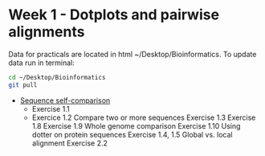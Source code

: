 # Week 1 - Dotplots and pairwise alignments

Data for practicals are located in html ~/Desktop/Bioinformatics. To update data run in terminal:

```bash
cd ~/Desktop/Bioinformatics
git pull
```

 
- [Sequence self-comparison](./sequence_alignment.md/#dotplots)
  - Exercise 1.1 
  - Exercice 1.2
Compare two or more sequences
Exercise 1.3
Exercise 1.8
Exercise 1.9
Whole genome comparison
Exercise 1.10
Using dotter on protein sequences
Exercise 1.4, 1.5
Global vs. local alignment
Exercise 2.2